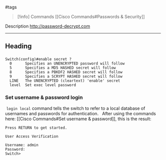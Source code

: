 #tags

> [!info] Commands
> [[Cisco Commands#Passwords & Security]]

Description
http://password-decrypt.com

---
## Heading
###
```
Switch(config)#enable secret ?
  0      Specifies an UNENCRYPTED password will follow
  5      Specifies a MD5 HASHED secret will follow
  8      Specifies a PBKDF2 HASHED secret will follow
  9      Specifies a SCRYPT HASHED secret will follow
  LINE   The UNENCRYPTED (cleartext) 'enable' secret
  level  Set exec level password
```
### Set username & password login
 `login local` command tells the switch to refer to a local database of usernames and passwords for authentication.
 
After using the commands here: [[Cisco Commands#Set username & password]], this is the result:
```
Press RETURN to get started.

User Access Verification

Username: admin
Password: 
Switch>
```